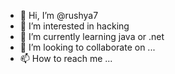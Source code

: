 - 👋 Hi, I’m @rushya7
- 👀 I’m interested in hacking
- 🌱 I’m currently learning java or .net
- 💞️ I’m looking to collaborate on ...
- 📫 How to reach me ...

<!---
rushya7/rushya7 is a ✨ special ✨ repository because its `README.md` (this file) appears on your GitHub profile.
You can click the Preview link to take a look at your changes.
--->
